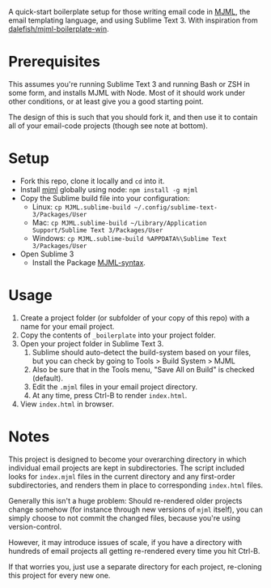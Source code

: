 A quick-start boilerplate setup for those writing email code in
[MJML](https://mjml.io/), the email templating language, and using Sublime Text
3. With inspiration from
[dalefish/mjml-boilerplate-win](https://github.com/dalefish/mjml-boilerplate-win).

# Prerequisites

This assumes you're running Sublime Text 3 and running Bash or ZSH in some form,
and installs MJML with Node. Most of it should work under other conditions, or
at least give you a good starting point.

The design of this is such that you should fork it, and then use it to contain
all of your email-code projects (though see note at bottom).

# Setup

* Fork this repo, clone it locally and `cd` into it.
* Install [mjml](https://www.npmjs.com/package/mjml) globally using node:
`npm install -g mjml`
* Copy the Sublime build file into your configuration:
  * Linux: `cp MJML.sublime-build ~/.config/sublime-text-3/Packages/User`
  * Mac: `cp MJML.sublime-build ~/Library/Application Support/Sublime Text 3/Packages/User`
  * Windows: `cp MJML.sublime-build %APPDATA%\Sublime Text 3/Packages/User`
* Open Sublime 3
  * Install the Package
  [MJML-syntax](https://packagecontrol.io/packages/MJML-syntax).

# Usage

1. Create a project folder (or subfolder of your copy of this repo) with a name
for your email project.
2. Copy the contents of `_boilerplate` into your project folder.
3. Open your project folder in Sublime Text 3.
   1. Sublime should auto-detect the build-system based on your files, but you
   can check by going to Tools > Build System > MJML
   2. Also be sure that in the Tools menu, "Save All on Build" is checked
   (default).
   3. Edit the `.mjml` files in your email project directory.
   4. At any time, press Ctrl-B to render `index.html`.
4. View `index.html` in browser.

# Notes

This project is designed to become your overarching directory in which
individual email projects are kept in subdirectories. The script included looks
for `index.mjml` files in the current directory and any first-order
subdirectories, and renders them in place to corresponding `index.html` files.

Generally this isn't a huge problem: Should re-rendered older projects change
somehow (for instance through new versions of `mjml` itself), you can simply
choose to not commit the changed files, because you're using version-control.

However, it may introduce issues of scale, if you have a directory with hundreds
of email projects all getting re-rendered every time you hit Ctrl-B.

If that worries you, just use a separate directory for each project, re-cloning
this project for every new one.